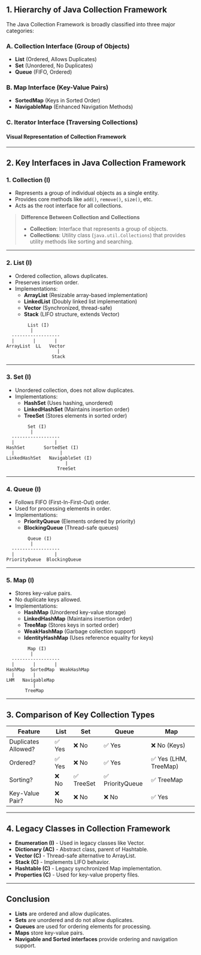 ## **1. Hierarchy of Java Collection Framework**

The Java Collection Framework is broadly classified into three major categories:

### **A. Collection Interface (Group of Objects)**
- **List** (Ordered, Allows Duplicates)
- **Set** (Unordered, No Duplicates)
- **Queue** (FIFO, Ordered)

### **B. Map Interface (Key-Value Pairs)**
- **SortedMap** (Keys in Sorted Order)
- **NavigableMap** (Enhanced Navigation Methods)

### **C. Iterator Interface (Traversing Collections)**

#### **Visual Representation of Collection Framework**


---
## **2. Key Interfaces in Java Collection Framework**

### **1. Collection (I)**
- Represents a group of individual objects as a single entity.
- Provides core methods like `add()`, `remove()`, `size()`, etc.
- Acts as the root interface for all collections.

> **Difference Between Collection and Collections**
> - **Collection**: Interface that represents a group of objects.
> - **Collections**: Utility class (`java.util.Collections`) that provides utility methods like sorting and searching.

---
### **2. List (I)**
- Ordered collection, allows duplicates.
- Preserves insertion order.
- Implementations:
  - **ArrayList** (Resizable array-based implementation)
  - **LinkedList** (Doubly linked list implementation)
  - **Vector** (Synchronized, thread-safe)
  - **Stack** (LIFO structure, extends Vector)

```
        List (I)
         |
  ------------------
  |       |       |
ArrayList  LL   Vector
                   |
                 Stack
```

---
### **3. Set (I)**
- Unordered collection, does not allow duplicates.
- Implementations:
  - **HashSet** (Uses hashing, unordered)
  - **LinkedHashSet** (Maintains insertion order)
  - **TreeSet** (Stores elements in sorted order)

```
        Set (I)
         |
  ------------------
  |               |
HashSet       SortedSet (I)
  |                 |
LinkedHashSet   NavigableSet (I)
                      |
                   TreeSet
```

---
### **4. Queue (I)**
- Follows FIFO (First-In-First-Out) order.
- Used for processing elements in order.
- Implementations:
  - **PriorityQueue** (Elements ordered by priority)
  - **BlockingQueue** (Thread-safe queues)

```
        Queue (I)
         |
  ------------------
  |               |
PriorityQueue  BlockingQueue
```

---
### **5. Map (I)**
- Stores key-value pairs.
- No duplicate keys allowed.
- Implementations:
  - **HashMap** (Unordered key-value storage)
  - **LinkedHashMap** (Maintains insertion order)
  - **TreeMap** (Stores keys in sorted order)
  - **WeakHashMap** (Garbage collection support)
  - **IdentityHashMap** (Uses reference equality for keys)

```
        Map (I)
         |
  ------------------
  |       |       |
HashMap  SortedMap  WeakHashMap
  |       |
LHM   NavigableMap
          |
       TreeMap
```

---
## **3. Comparison of Key Collection Types**

| Feature       | List | Set | Queue | Map |
|--------------|------|-----|-------|-----|
| Duplicates Allowed? | ✅ Yes | ❌ No | ✅ Yes | ❌ No (Keys) |
| Ordered? | ✅ Yes | ❌ No | ✅ Yes | ✅ Yes (LHM, TreeMap) |
| Sorting? | ❌ No | ✅ TreeSet | ✅ PriorityQueue | ✅ TreeMap |
| Key-Value Pair? | ❌ No | ❌ No | ❌ No | ✅ Yes |

---
## **4. Legacy Classes in Collection Framework**
- **Enumeration (I)** - Used in legacy classes like Vector.
- **Dictionary (AC)** - Abstract class, parent of Hashtable.
- **Vector (C)** - Thread-safe alternative to ArrayList.
- **Stack (C)** - Implements LIFO behavior.
- **Hashtable (C)** - Legacy synchronized Map implementation.
- **Properties (C)** - Used for key-value property files.

---
## **Conclusion**
- **Lists** are ordered and allow duplicates.
- **Sets** are unordered and do not allow duplicates.
- **Queues** are used for ordering elements for processing.
- **Maps** store key-value pairs.
- **Navigable and Sorted interfaces** provide ordering and navigation support.

